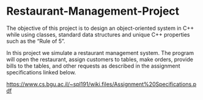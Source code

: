 # Restaurant-Management-Project
The objective of this project is to design an object-oriented system in C++ while using classes, standard data structures and unique
C++ properties such as the “Rule of 5”.

In this project we simulate a restaurant management system. The program will open the restaurant, assign customers to tables, make orders,
provide bills to the tables, and other requests as described in the assignment specifications linked below.

https://www.cs.bgu.ac.il/~spl191/wiki.files/Assignment%20Specifications.pdf
